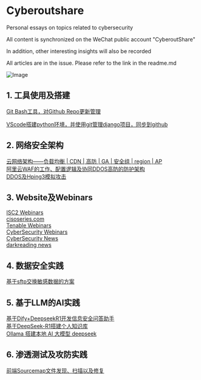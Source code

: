 # Cyberoutshare
Personal essays on topics related to cybersecurity   

All content is synchronized on the WeChat public account "CyberoutShare"  

In addition, other interesting insights will also be recorded

All articles are in the issue. Please refer to the link in the readme.md

![Image](https://github.com/user-attachments/assets/21403e10-2a4e-4a2d-8b3e-2659a126c37c)

## 1. 工具使用及搭建
[Git Bash工具，对Github Repo更新管理](https://github.com/RanrayD/Cyberoutshare/issues/2)  

[VScode搭建python环境，并使用git管理django项目，同步到github](https://github.com/RanrayD/Cyberoutshare/issues/6)

## 2. 网络安全架构
[云网络架构——负载均衡 | CDN | 高防 | GA | 安全组 | region | AP](https://github.com/RanrayD/Cyberoutshare/issues/4)  
[阿里云WAF的工作、配置逻辑及协同DDOS高防的防护架构](https://github.com/RanrayD/Cyberoutshare/issues/10)  
[DDOS及Hping3模拟攻击](https://github.com/RanrayD/Cyberoutshare/issues/3)

## 3. Website及Webinars
[ISC2 Webinars](https://www.isc2.org/professional-development/webinars)  
[cisoseries.com](https://cisoseries.com/)  
[Tenable Webinars](https://zh-tw.tenable.com/webinars?mkt_tok=OTM0LVhRQi01NjgAAAF_1t8qaEfOQXTErIIqDGiIvHa-wT0eRz529HEOu_Hz3h3WXKPrkn0la-nh-1tZXBsqP9gKN6UoSBbF34cWnKaK9S9T1KeM-dnZwqMOMc9rsN2-Z48o&title=&field_language_target_id=All&field_event_region_target_id=All&field_collateral_products_target_id=All&field_collateral_topic_target_id=All&field_collateral_industries_target_id=All&page=21)  
[CyberSecurity Webinars](https://www.cybersecurity-forum.org/webinars/)  
[CyberSecurity News](https://www.securityweek.com/)  
[darkreading news](https://www.darkreading.com/)  

## 4. 数据安全实践
[基于sftp交换敏感数据的方案](https://github.com/RanrayD/Cyberoutshare/issues/8)

## 5. 基于LLM的AI实践
[基于Dify+DeepseekR1开发信息安全问答助手](https://github.com/RanrayD/Cyberoutshare/issues/13)  
[基于DeepSeek-R1搭建个人知识库](https://github.com/RanrayD/Cyberoutshare/issues/12)  
[Ollama 搭建本地 AI 大模型 deepseek](https://github.com/RanrayD/Cyberoutshare/issues/14)  

## 6. 渗透测试及攻防实践
[前端Sourcemap文件发现、扫描以及修复](https://github.com/RanrayD/Cyberoutshare/issues/11)

